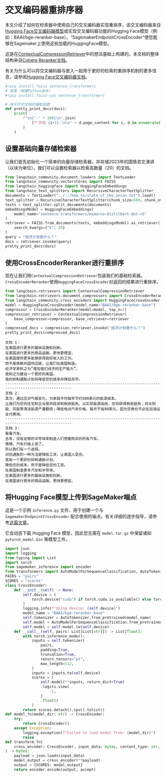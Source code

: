 # 交叉编码器重排序器

本文介绍了如何在检索器中使用自己的交叉编码器实现重排序，该交叉编码器来自[Hugging Face交叉编码器模型](https://huggingface.co/cross-encoder)或实现交叉编码器功能的Hugging Face模型（例如：BAAI/bge-reranker-base）。“SagemakerEndpointCrossEncoder”使您能够在Sagemaker上使用这些加载的HuggingFace模型。

这是在[ContextualCompressionRetriever](/docs/how_to/contextual_compression)中的想法基础上构建的。本文档的整体结构来自[Cohere Reranker文档](/docs/integrations/retrievers/cohere-reranker)。

有关为什么可以将交叉编码器与嵌入一起用于更好的检索的重排序机制的更多信息，请参阅[Hugging Face交叉编码器文档](https://www.sbert.net/examples/applications/cross-encoder/README.html)。

```python
#!pip install faiss sentence_transformers
# 或者（根据Python版本）
#!pip install faiss-cpu sentence_transformers
```

```python
# 用于打印文档的辅助函数
def pretty_print_docs(docs):
    print(
        f"\n{'-' * 100}\n".join(
            [f"文档 {i+1}:\n\n" + d.page_content for i, d in enumerate(docs)]
        )
    )
```

## 设置基础向量存储检索器

让我们首先初始化一个简单的向量存储检索器，并存储2023年的国情咨文演讲（以块为单位）。我们可以设置检索器以检索高数量（20）的文档。

```python
from langchain_community.document_loaders import TextLoader
from langchain_community.vectorstores import FAISS
from langchain_huggingface import HuggingFaceEmbeddings
from langchain_text_splitters import RecursiveCharacterTextSplitter
documents = TextLoader("../../how_to/state_of_the_union.txt").load()
text_splitter = RecursiveCharacterTextSplitter(chunk_size=500, chunk_overlap=100)
texts = text_splitter.split_documents(documents)
embeddingsModel = HuggingFaceEmbeddings(
    model_name="sentence-transformers/msmarco-distilbert-dot-v5"
)
retriever = FAISS.from_documents(texts, embeddingsModel).as_retriever(
    search_kwargs={"k": 20}
)
query = "经济计划是什么？"
docs = retriever.invoke(query)
pretty_print_docs(docs)
```

## 使用CrossEncoderReranker进行重排序

现在让我们用`ContextualCompressionRetriever`包装我们的基础检索器。`CrossEncoderReranker`使用`HuggingFaceCrossEncoder`对返回的结果进行重排序。

```python
from langchain.retrievers import ContextualCompressionRetriever
from langchain.retrievers.document_compressors import CrossEncoderReranker
from langchain_community.cross_encoders import HuggingFaceCrossEncoder
model = HuggingFaceCrossEncoder(model_name="BAAI/bge-reranker-base")
compressor = CrossEncoderReranker(model=model, top_n=3)
compression_retriever = ContextualCompressionRetriever(
    base_compressor=compressor, base_retriever=retriever
)
compressed_docs = compression_retriever.invoke("经济计划是什么？")
pretty_print_docs(compressed_docs)
```

```output
文档 1：
在美国进行更多的基础设施和创新。
在美国进行更多的商品运输，更快更便宜。
在美国提供更多能够获得良好收入的工作。
而不是依赖外国供应链，让我们在美国制造。
经济学家称之为“增加我们经济的生产能力”。
我称之为建设一个更好的美国。
我的抑制通胀计划将降低您的成本并降低赤字。
----------------------------------------------------------------------------------------------------
文档 2：
其次，通过应对气候变化，为家庭平均每年节约500美元的能源成本。
让我们为您的住宅和企业提供投资和税收抵免，以实现能源高效，您将获得税收抵免；将太阳能、风能等清洁能源产量翻倍；降低电动汽车价格，每月节省80美元，因为您再也不必在加油站支付费用。
----------------------------------------------------------------------------------------------------
文档 3：
看看汽车。
去年，没有足够的半导体来制造人们想要购买的所有汽车。
猜猜，汽车价格上涨了。
所以我们有一个选择。
对抗通胀的一种方法是降低工资，让美国人变穷。
我有一个更好的抑制通胀计划。
降低您的成本，而不是降低您的工资。
在美国制造更多汽车和半导体。
在美国进行更多的基础设施和创新。
在美国进行更多的商品运输，更快更便宜。
```

## 将Hugging Face模型上传到SageMaker端点

这是一个示例 `inference.py` 文件，用于创建一个与 `SagemakerEndpointCrossEncoder` 配合使用的端点。有关详细的逐步指导，请参考[这篇文章](https://huggingface.co/blog/kchoe/deploy-any-huggingface-model-to-sagemaker)。

它会动态下载 Hugging Face 模型，因此您无需在 `model.tar.gz` 中保留诸如 `pytorch_model.bin` 等模型工件。

```python
import json
import logging
from typing import List
import torch
from sagemaker_inference import encoder
from transformers import AutoModelForSequenceClassification, AutoTokenizer
PAIRS = "pairs"
SCORES = "scores"
class CrossEncoder:
    def __init__(self) -> None:
        self.device = (
            torch.device("cuda") if torch.cuda.is_available() else torch.device("cpu")
        )
        logging.info(f"Using device: {self.device}")
        model_name = "BAAI/bge-reranker-base"
        self.tokenizer = AutoTokenizer.from_pretrained(model_name)
        self.model = AutoModelForSequenceClassification.from_pretrained(model_name)
        self.model = self.model.to(self.device)
    def __call__(self, pairs: List[List[str]]) -> List[float]:
        with torch.inference_mode():
            inputs = self.tokenizer(
                pairs,
                padding=True,
                truncation=True,
                return_tensors="pt",
                max_length=512,
            )
            inputs = inputs.to(self.device)
            scores = (
                self.model(**inputs, return_dict=True)
                .logits.view(
                    -1,
                )
                .float()
            )
        return scores.detach().cpu().tolist()
def model_fn(model_dir: str) -> CrossEncoder:
    try:
        return CrossEncoder()
    except Exception:
        logging.exception(f"Failed to load model from: {model_dir}")
        raise
def transform_fn(
    cross_encoder: CrossEncoder, input_data: bytes, content_type: str, accept: str
) -> bytes:
    payload = json.loads(input_data)
    model_output = cross_encoder(**payload)
    output = {SCORES: model_output}
    return encoder.encode(output, accept)
```

